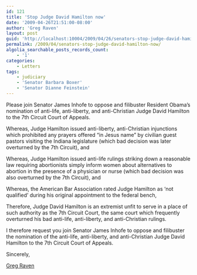 ```yaml
---
id: 121
title: 'Stop Judge David Hamilton now'
date: '2009-04-26T21:51:00-08:00'
author: 'Greg Raven'
layout: post
guid: 'http://localhost:10004/2009/04/26/senators-stop-judge-david-hamilton-now/'
permalink: /2009/04/senators-stop-judge-david-hamilton-now/
algolia_searchable_posts_records_count:
    - '1'
categories:
    - Letters
tags:
    - judiciary
    - 'Senator Barbara Boxer'
    - 'Senator Dianne Feinstein'
---
```


Please join Senator James Inhofe to oppose and filibuster Resident Obama’s nomination of anti-life, anti-liberty, and anti-Christian Judge David Hamilton to the 7th Circuit Court of Appeals.

Whereas, Judge Hamilton issued anti-liberty, anti-Christian injunctions which prohibited any prayers offered “in Jesus name” by civilian guest pastors visiting the Indiana legislature (which bad decision was later overturned by the 7th Circuit), and

Whereas, Judge Hamilton issued anti-life rulings striking down a reasonable law requiring abortionists simply inform women about alternatives to abortion in the presence of a physician or nurse (which bad decision was also overturned by the 7th Circuit), and

Whereas, the American Bar Association rated Judge Hamilton as ‘not qualified’ during his original appointment to the federal bench,

Therefore, Judge David Hamilton is an extremist unfit to serve in a place of such authority as the 7th Circuit Court, the same court which frequently overturned his bad anti-life, anti-liberty, and anti-Christian rulings.

I therefore request you join Senator James Inhofe to oppose and filibuster the nomination of the anti-life, anti-liberty, and anti-Christian Judge David Hamilton to the 7th Circuit Court of Appeals.

Sincerely,

[Greg Raven](https://www.gregraven.org/)